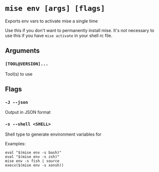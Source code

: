 # `mise env [args] [flags]`

Exports env vars to activate mise a single time

Use this if you don't want to permanently install mise. It's not necessary to
use this if you have `mise activate` in your shell rc file.

## Arguments

### `[TOOL@VERSION]...`

Tool(s) to use

## Flags

### `-J --json`

Output in JSON format

### `-s --shell <SHELL>`

Shell type to generate environment variables for

Examples:

    eval "$(mise env -s bash)"
    eval "$(mise env -s zsh)"
    mise env -s fish | source
    execx($(mise env -s xonsh))
